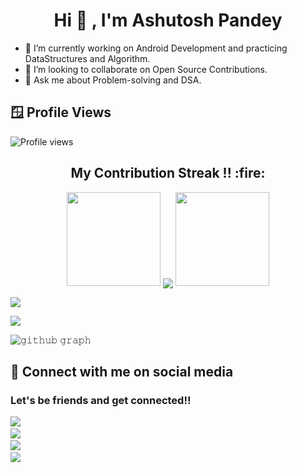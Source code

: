 <h1 align="center">Hi  👋 , I'm Ashutosh Pandey</h1>



- 🔭 I’m currently working on Android Development and practicing DataStructures and Algorithm.
- 👯 I’m looking to collaborate on Open Source Contributions.
- 💬 Ask me about Problem-solving and DSA.

## 🪟 Profile Views 
 ![Profile views](https://gpvc.arturio.dev/ashupandey1620) 
 <br>
 <h2 align="center">My Contribution Streak !! :fire:</h2>

<p align="center">
   <a>
   <img height="150" width="150" src="https://user-images.githubusercontent.com/85965606/194883377-48faf476-56b7-4550-8574-844f2ca8baca.png">
   <img align="center" src="https://github-readme-streak-stats.herokuapp.com/?user=ashupandey1620&theme=dark&hide_border=true"/>
   <img height="150" width="150" src="https://user-images.githubusercontent.com/85965606/194883387-b4d3b9f8-d432-4b77-8aab-77c6ed120e31.png"> 
   </a>
</p>

![](https://github-readme-stats.vercel.app/api?username=ashupandey1620&theme=default&hide_border=false&include_all_commits=true&count_private=false)
   
   <tr>
      <td rowspan=2>
         <img src="https://github-readme-stats.vercel.app/api/top-langs/?username=ashupandey1620&theme=dark" align="center"/>
      </td>
   </tr>
   


![𝚐𝚒𝚝𝚑𝚞𝚋 𝚐𝚛𝚊𝚙𝚑](https://ghactivity.mrayush.me/graph?username=ashupandey1620&theme=react-dark&hide_border=true&area=true)




 ## 📲 Connect with me on social media
<p><h3> Let's be friends and get connected!!  </p></h3>
<p align="left">


<p align="left">
   <!-- ---------------------------------------------------------------- -->
    <a target="_blank"href="https://github.com/ashupandey1620"><img src="https://img.shields.io/badge/GitHub-black.svg?&style=for-the-badge&logo=github&logoColor=white" /></a>&nbsp;&nbsp;&nbsp;&nbsp;<br/>
   <a href="https://twitter.com/Ashutos97972624"><img src="https://img.shields.io/badge/-TWITTER-1ca0f1?&style=for-the-badge&logo=twitter&logoColor=white"/></a>&nbsp;&nbsp;&nbsp;&nbsp;<br/>
   <a target="_blank"href="https://www.linkedin.com/in/ashupandey1620/"><img src="https://img.shields.io/badge/linkedin-%230077B5.svg?&style=for-the-badge&logo=linkedin&logoColor=white" /></a>&nbsp;&nbsp;&nbsp;&nbsp;<br/>
    <a target="_blank"href="https://www.instagram.com/ashupandey1620?r=nametag"><img src="https://img.shields.io/badge/-INSTAGRAM-cc0099?&style=for-the-badge&logo=instagram&logoColor=white" /></a>&nbsp;&nbsp;&nbsp;&nbsp;<br/>
   <!-- ---------------------------------------------------------------- -->
</p>

<!---
ashupandey1620/ashupandey1620 is a ✨ special ✨ repository because its `README.md` (this file) appears on your GitHub profile.
You can click the Preview link to take a look at your changes.
--->
